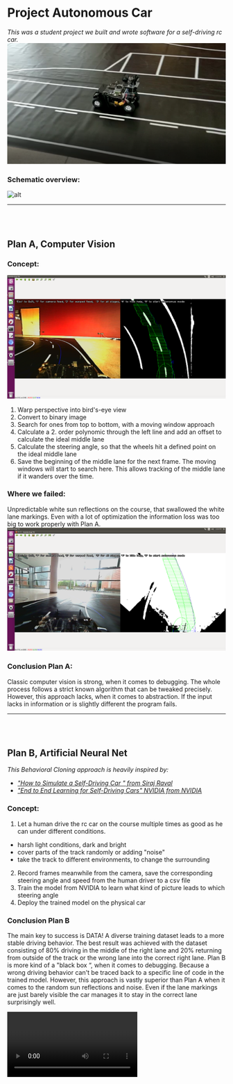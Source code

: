 # Project Autonomous Car
_This was a student project we built and wrote software for a self-driving rc car._
![alt text](https://github.com/AdrianGehrig/Project-Autonomous-Car/blob/master/Documentation/Auto_auf_Strecke.PNG "Thumbnail")

### Schematic overview:
![alt](https://github.com/AdrianGehrig/Project-Autonomous-Car/blob/master/Documentation/%C3%9Cbersicht.jpg)

___
<br><br>
## Plan A,  Computer Vision
### Concept:
![alt text](https://github.com/AdrianGehrig/Project-Autonomous-Car/blob/master/Documentation/OpenCV_ideal2.png "CVgood")

1. Warp perspective into bird's-eye view
2. Convert to binary image
3. Search for ones from top to bottom, with a moving window approach
4. Calculate a 2. order polynomic through the left line and add an offset to calculate the ideal middle lane
5. Calculate the steering angle, so that the wheels hit a defined point on the ideal middle lane
6. Save the beginning of the middle lane for the next frame. The moving windows will start to search here. 
This allows tracking of the middle lane if it wanders over the time.

### Where we failed:
Unpredictable white sun reflections on the course, that swallowed the white lane markings. 
Even with a lot of optimization the information loss was too big to work properly with Plan A.
![alt text](https://github.com/AdrianGehrig/Project-Autonomous-Car/blob/master/Documentation/OpenCV_Spiegelung.png "CVfails")
### Conclusion Plan A:
Classic computer vision is strong, when it comes to debugging. The whole process follows a strict known algorithm that can be tweaked precisely. However, this approach lacks, when it comes to abstraction. If the input lacks in information or is slightly different the program fails.

___
<br><br>

## Plan B,  Artificial Neural Net
_This Behavioral Cloning approach is heavily inspired by:_ 
* _["How to Simulate a Self-Driving Car
" from Siraj Raval]()_
* _["End to End Learning for Self-Driving Cars" NVIDIA from NVIDIA](https://images.nvidia.com/content/tegra/automotive/images/2016/solutions/pdf/end-to-end-dl-using-px.pdf)_
### Concept:

1. Let a human drive the rc car on the course multiple times as good as he can under different conditions.
* harsh light conditions, dark and bright
* cover parts of the track randomly or adding "noise" 
* take the track to different environments, to change the surrounding

2. Record frames meanwhile from the camera, save the corresponding steering angle and speed from the human driver to a csv file
3. Train the model from NVIDIA to learn what kind of picture leads to which steering angle
4. Deploy the trained model on the physical car




### Conclusion Plan B
The main key to success is DATA! A diverse training dataset leads to a more stable driving behavior. 
The best result was achieved with the dataset consisting of 80% driving in the middle of the right lane and 20% returning from outside of the track or the wrong lane into the correct right lane. 
Plan B is more kind of a "black box “, when it comes to debugging. Because a wrong driving behavior can't be traced back to a specific line of code in the trained model.
However, this approach is vastly superior than Plan A when it comes to the random sun reflections and noise. Even if the lane markings are just barely visible the car manages it to stay in the correct lane surprisingly well.

![Car in action](https://github.com/AdrianGehrig/Project-Autonomous-Car/blob/master/Documentation/InAction.mp4
"Video")
